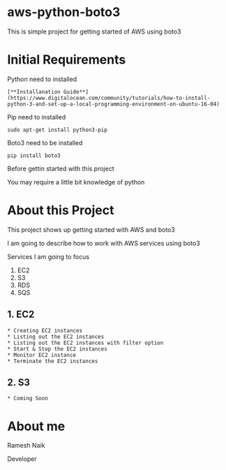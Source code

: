 # aws-python-boto3

This is simple project for getting started of AWS using boto3

# Initial Requirements

Python need to installed

	[**Installanation Guide**](https://www.digitalocean.com/community/tutorials/how-to-install-python-3-and-set-up-a-local-programming-environment-on-ubuntu-16-04)

Pip need to installed

	sudo apt-get install python3-pip

Boto3 need to be installed

	pip install boto3

Before gettin started with this project

You may require a little bit knowledge of python

# About this Project

This project shows up getting started with AWS and boto3

I am going to describe how to work with AWS services using boto3

Services I am going to focus

1. EC2
2. S3
3. RDS
4. SQS

## 1. EC2
	* Creating EC2 instances
	* Listing out the EC2 instances
	* Listing out the EC2 instances with filter option
	* Start & Stop the EC2 instances
	* Monitor EC2 instance
	* Terminate the EC2 instances

## 2. S3
	* Coming Soon

# About me

Ramesh Naik

Developer